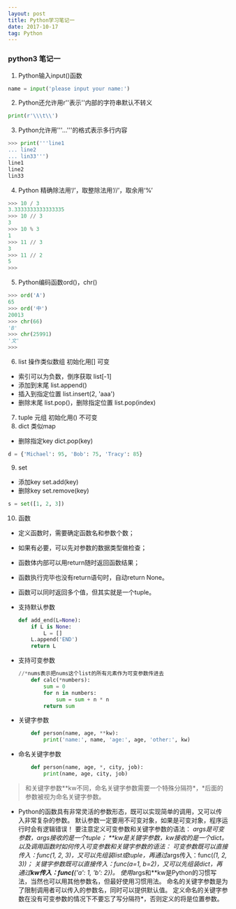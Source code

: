```yaml
---
layout: post
title: Python学习笔记一
date: 2017-10-17
tag: Python
---
```


### python3 笔记一
1. Python输入input()函数
```python
name = input('please input your name:')
```
2. Python还允许用r''表示''内部的字符串默认不转义
```python
print(r'\\\t\\')
```
3. Python允许用'''...'''的格式表示多行内容
```python
>>> print('''line1
... line2
... lin33''')
line1
line2
lin33
```
4. Python 精确除法用‘/’，取整除法用‘//’，取余用‘%’
```python
>>> 10 / 3
3.3333333333333335
>>> 10 // 3
3
>>> 10 % 3
1
>>> 11 // 3
3
>>> 11 // 2
5
>>>
```
5. Python编码函数ord()，chr()
```python
>>> ord('A')
65
>>> ord('中')
20013
>>> chr(66)
'B'
>>> chr(25991)
'文'
>>>
```
6. list 操作类似数组 初始化用[] 可变
- 索引可以为负数，倒序获取 list[-1]
- 添加到末尾 list.append()
- 插入到指定位置 list.insert(2, 'aaa')
- 删除末尾 list.pop()，删除指定位置 list.pop(index)
7. tuple 元组 初始化用() 不可变
8. dict 类似map
- 删除指定key dict.pop(key)
```python
d = {'Michael': 95, 'Bob': 75, 'Tracy': 85}
```
9. set
- 添加key set.add(key)
- 删除key set.remove(key)
```python
s = set([1, 2, 3])
```
10. 函数
- 定义函数时，需要确定函数名和参数个数；
- 如果有必要，可以先对参数的数据类型做检查；
- 函数体内部可以用return随时返回函数结果；
- 函数执行完毕也没有return语句时，自动return None。
- 函数可以同时返回多个值，但其实就是一个tuple。
- 支持默认参数
	```python
	def add_end(L=None):
	    if L is None:
	        L = []
	    L.append('END')
	    return L
	```

- 支持可变参数
	```python
	//*nums表示把nums这个list的所有元素作为可变参数传进去
		def calc(*numbers):
		    sum = 0
		    for n in numbers:
		        sum = sum + n * n
		    return sum
	```

- 关键字参数
	```python
		def person(name, age, **kw):
		    print('name:', name, 'age:', age, 'other:', kw)
	```
- 命名关键字参数
	``` python
		def person(name, age, *, city, job):
		    print(name, age, city, job)
	```
 > 和关键字参数**kw不同，命名关键字参数需要一个特殊分隔符*，*后面的参数被视为命名关键字参数。


- Python的函数具有非常灵活的参数形态，既可以实现简单的调用，又可以传入非常复杂的参数。
默认参数一定要用不可变对象，如果是可变对象，程序运行时会有逻辑错误！
要注意定义可变参数和关键字参数的语法：
*args是可变参数，args接收的是一个tuple；
**kw是关键字参数，kw接收的是一个dict。
以及调用函数时如何传入可变参数和关键字参数的语法：
可变参数既可以直接传入：func(1, 2, 3)，又可以先组装list或tuple，再通过*args传入：func(*(1, 2, 3))；
关键字参数既可以直接传入：func(a=1, b=2)，又可以先组装dict，再通过**kw传入：func(**{'a': 1, 'b': 2})。
使用*args和**kw是Python的习惯写法，当然也可以用其他参数名，但最好使用习惯用法。
命名的关键字参数是为了限制调用者可以传入的参数名，同时可以提供默认值。
定义命名的关键字参数在没有可变参数的情况下不要忘了写分隔符*，否则定义的将是位置参数。
